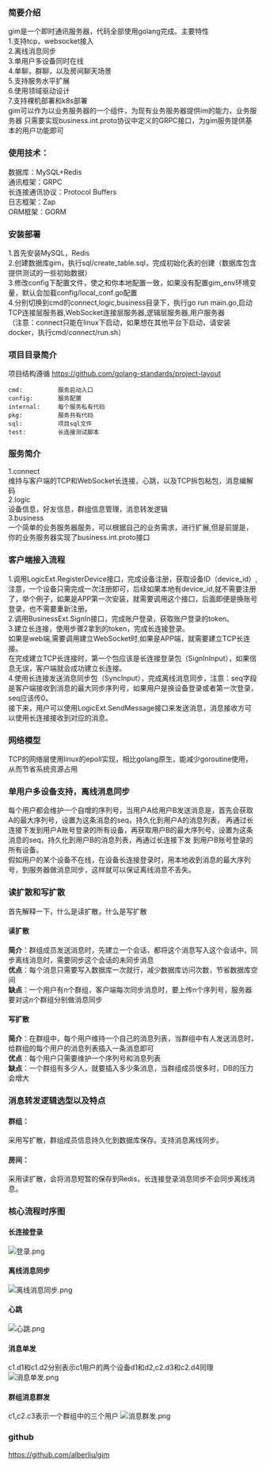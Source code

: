 ### 简要介绍
gim是一个即时通讯服务器，代码全部使用golang完成。主要特性  
1.支持tcp，websocket接入  
2.离线消息同步    
3.单用户多设备同时在线    
4.单聊，群聊，以及房间聊天场景  
5.支持服务水平扩展  
6.使用领域驱动设计  
7.支持裸机部署和k8s部署  
gim可以作为以业务服务器的一个组件，为现有业务服务器提供im的能力，业务服务器
只需要实现business.int.proto协议中定义的GRPC接口，为gim服务提供基本的用户功能即可
### 使用技术：
数据库：MySQL+Redis  
通讯框架：GRPC  
长连接通讯协议：Protocol Buffers  
日志框架：Zap  
ORM框架：GORM
### 安装部署
1.首先安装MySQL，Redis  
2.创建数据库gim，执行sql/create_table.sql，完成初始化表的创建（数据库包含提供测试的一些初始数据）  
3.修改config下配置文件，使之和你本地配置一致，如果没有配置gim_env环境变量，默认会加载config/local_conf.go配置    
4.分别切换到cmd的connect,logic,business目录下，执行go run main.go,启动TCP连接层服务器,WebSocket连接层服务器,逻辑层服务器,用户服务器  
（注意：connect只能在linux下启动，如果想在其他平台下启动，请安装docker，执行cmd/connect/run.sh）  
### 项目目录简介
项目结构遵循 https://github.com/golang-standards/project-layout
```
cmd:          服务启动入口
config:       服务配置
internal:     每个服务私有代码
pkg:          服务共有代码
sql:          项目sql文件
test:         长连接测试脚本
```
### 服务简介
1.connect  
维持与客户端的TCP和WebSocket长连接，心跳，以及TCP拆包粘包，消息编解码   
2.logic  
设备信息，好友信息，群组信息管理，消息转发逻辑  
3.business  
一个简单的业务服务器服务，可以根据自己的业务需求，进行扩展,但是前提是，你的业务服务器实现了business.int.proto接口
### 客户端接入流程
1.调用LogicExt.RegisterDevice接口，完成设备注册，获取设备ID（device_id）,注意，一个设备只需完成一次注册即可，后续如果本地有device_id,就不需要注册了，举个例子，如果是APP第一次安装，就需要调用这个接口，后面即便是换账号登录，也不需要重新注册。  
2.调用BusinessExt.SignIn接口，完成账户登录，获取账户登录的token。  
3.建立长连接，使用步骤2拿到的token，完成长连接登录。  
如果是web端,需要调用建立WebSocket时,如果是APP端，就需要建立TCP长连接。  
在完成建立TCP长连接时，第一个包应该是长连接登录包（SignInInput），如果信息无误，客户端就会成功建立长连接。  
4.使用长连接发送消息同步包（SyncInput），完成离线消息同步，注意：seq字段是客户端接收到消息的最大同步序列号，如果用户是换设备登录或者第一次登录，seq应该传0。  
接下来，用户可以使用LogicExt.SendMessage接口来发送消息，消息接收方可以使用长连接接收到对应的消息。  
### 网络模型
TCP的网络层使用linux的epoll实现，相比golang原生，能减少goroutine使用，从而节省系统资源占用
### 单用户多设备支持，离线消息同步
每个用户都会维护一个自增的序列号，当用户A给用户B发送消息是，首先会获取A的最大序列号，设置为这条消息的seq，持久化到用户A的消息列表，
再通过长连接下发到用户A账号登录的所有设备，再获取用户B的最大序列号，设置为这条消息的seq，持久化到用户B的消息列表，再通过长连接下发
到用户B账号登录的所有设备。  
假如用户的某个设备不在线，在设备长连接登录时，用本地收到消息的最大序列号，到服务器做消息同步，这样就可以保证离线消息不丢失。
### 读扩散和写扩散
首先解释一下，什么是读扩散，什么是写扩散  
#### 读扩散
**简介**：群组成员发送消息时，先建立一个会话，都将这个消息写入这个会话中，同步离线消息时，需要同步这个会话的未同步消息  
**优点**：每个消息只需要写入数据库一次就行，减少数据库访问次数，节省数据库空间  
**缺点**：一个用户有n个群组，客户端每次同步消息时，要上传n个序列号，服务器要对这n个群组分别做消息同步  
#### 写扩散
**简介**：在群组中，每个用户维持一个自己的消息列表，当群组中有人发送消息时，给群组的每个用户的消息列表插入一条消息即可  
**优点**：每个用户只需要维护一个序列号和消息列表  
**缺点**：一个群组有多少人，就要插入多少条消息，当群组成员很多时，DB的压力会增大
### 消息转发逻辑选型以及特点
#### 群组：
采用写扩散，群组成员信息持久化到数据库保存。支持消息离线同步。  
#### 房间：  
采用读扩散，会将消息短暂的保存到Redis，长连接登录消息同步不会同步离线消息。
### 核心流程时序图
#### 长连接登录
![登录.png](https://upload-images.jianshu.io/upload_images/5760439-2e54d3c5dd0a44c1.png?imageMogr2/auto-orient/strip%7CimageView2/2/w/1240)
#### 离线消息同步
![离线消息同步.png](https://upload-images.jianshu.io/upload_images/5760439-aa513ea0de851e12.png?imageMogr2/auto-orient/strip%7CimageView2/2/w/1240)
#### 心跳
![心跳.png](https://upload-images.jianshu.io/upload_images/5760439-26d491374da3843b.png?imageMogr2/auto-orient/strip%7CimageView2/2/w/1240)
#### 消息单发
c1.d1和c1.d2分别表示c1用户的两个设备d1和d2,c2.d3和c2.d4同理
![消息单发.png](https://upload-images.jianshu.io/upload_images/5760439-35f1a91c8d7fffa6.png?imageMogr2/auto-orient/strip%7CimageView2/2/w/1240)
#### 群组消息群发
c1,c2.c3表示一个群组中的三个用户
![消息群发.png](https://upload-images.jianshu.io/upload_images/5760439-47a87c45b899b3f9.png?imageMogr2/auto-orient/strip%7CimageView2/2/w/1240)
### github
https://github.com/alberliu/gim
